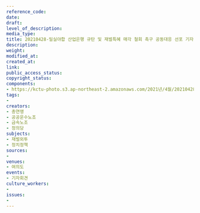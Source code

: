```yaml
---
reference_code: 
date: 
draft: 
level_of_description: 
media_type: 
title: 20210428-밀실야합 산업은행 규탄 및 재벌특혜 매각 철회 촉구 공동대응 선포 기자회견
description: 
weight: 
modified_at: 
created_at: 
link: 
public_access_status: 
copyright_status: 
components:
- https://kctu-photo.s3.ap-northeast-2.amazonaws.com/2021년/4월/20210428-밀실야합+산업은행+규탄+및+재벌특혜+매각+철회+촉구+공동대응+선포+기자회견/403079_56272_314.jpg
tags:
- 
creators:
- 총연맹
- 공공운수노조
- 금속노조
- 정의당
subjects:
- 재벌외투
- 정치정책
sources:
- 
venues:
- 여의도
events:
- 기자회견
culture_workers:
- 
issues:
- 
---
```

